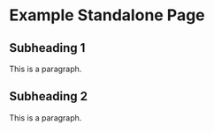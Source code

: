 # Example Standalone Page

## Subheading 1

This is a paragraph.

## Subheading 2

This is a paragraph.

